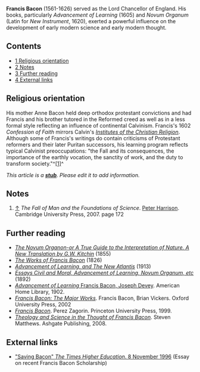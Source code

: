 **Francis Bacon** (1561-1626) served as the Lord Chancellor of
England. His books, particularly *Advancement of Learning* (1605)
and *Novum Organum* (Latin for *New Instrument*, 1620), exerted a
powerful influence on the development of early modern science and
early modern thought.

## Contents

-   [1 Religious orientation](#Religious_orientation)
-   [2 Notes](#Notes)
-   [3 Further reading](#Further_reading)
-   [4 External links](#External_links)

## Religious orientation

His mother Anne Bacon held deep orthodox protestant convictions and
had Francis and his brother tutored in the Reformed creed as well
as in a less formal style reflecting an influence of continental
Calvinism. Francis's 1602 *Confession of Faith* mirrors Calvin's
*[Institutes of the Christian Religion](John_Calvin#The_Institutes "John Calvin")*.
Although some of Francis's writings do contain criticisms of
Protestant reformers and their later Puritan successors, his
learning program reflects typical Calvinist preoccupations: "the
Fall and its consequences, the importance of the earthly vocation,
the sanctity of work, and the duty to transform
society."^[[1]](#note-0)^

*This article is a **[stub](http://www.theopedia.com/Category:Theopedia_stubs "Category:Theopedia stubs")**. Please edit it to add information.*
## Notes

1.  [↑](#ref-0) *The Fall of Man and the Foundations of Science*.
    [Peter Harrison](Peter_Harrison "Peter Harrison"). Cambridge
    University Press, 2007. page 172

## Further reading

-   [*The Novum Organon-or A True Guide to the Interpretation of Nature. A New Translation by G.W. Kitchin*](http://www.archive.org/details/thenovumorganono00bacouoft)
    (1855)
-   [*The Works of Francis Bacon*](http://www.archive.org/details/worksfrancisbac35bacogoog)
    (1826)
-   [*Advancement of Learning, and The New Atlantis*](http://www.archive.org/details/advancementnewat00bacouoft)
    (1913)
-   [*Essays Civil and Moral, Advancement of Learning, Novum Organum, etc*](http://www.archive.org/details/essayscivilandm00bacouoft)
    (1892)
-   [*Advancement of Learning* Francis Bacon, Joseph Devey](http://books.google.com/books?id=sLwRAAAAYAAJ).
    American Home Library, 1902.
-   [*Francis Bacon: The Major Works*](http://books.google.com/books?id=QJ6vZ6CSXvUC).
    Francis Bacon, Brian Vickers. Oxford University Press, 2002
-   [*Francis Bacon*](http://books.google.com/books?id=IoKwR_8FBYcC).
    Perez Zagorin. Princeton University Press, 1999.
-   [*Theology and Science in the Thought of Francis Bacon*](http://books.google.com/books?id=JQFxi4cktfkC).
    Steven Matthews. Ashgate Publishing, 2008.

## External links

-   ["Saving Bacon" *The Times Higher Education*. 8 November 1996](http://www.timeshighereducation.co.uk/story.asp?storyCode=162030&sectioncode=21)
    (Essay on recent Francis Bacon Scholarship)



